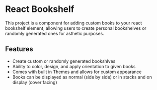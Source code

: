# React Bookshelf

This project is a component for adding custom books to your react bookshelf element, allowing users to create personal bookshelves or randomly generated ones for asthetic purposes.


## Features

- Create custom or randomly generated bookshlves
- Ability to color, design, and apply orientation to given books
- Comes with built in Themes and allows for custom appearance
- Books can be displayed as normal (side by side) or in stacks and on display (cover facing)
